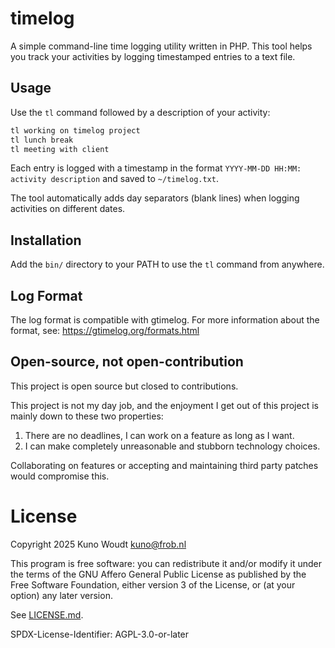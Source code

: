 timelog
=======

A simple command-line time logging utility written in PHP. This tool helps you track your activities by logging timestamped entries to a text file.

## Usage

Use the `tl` command followed by a description of your activity:

```bash
tl working on timelog project
tl lunch break
tl meeting with client
```

Each entry is logged with a timestamp in the format `YYYY-MM-DD HH:MM: activity description` and saved to `~/timelog.txt`.

The tool automatically adds day separators (blank lines) when logging activities on different dates.

## Installation

Add the `bin/` directory to your PATH to use the `tl` command from anywhere.

## Log Format

The log format is compatible with gtimelog. For more information about the format, see: https://gtimelog.org/formats.html


Open-source, not open-contribution
----------------------------------

This project is open source but closed to contributions.

This project is not my day job, and the enjoyment I get out of this project is mainly
down to these two properties:

1. There are no deadlines, I can work on a feature as long as I want.
2. I can make completely unreasonable and stubborn technology choices.

Collaborating on features or accepting and maintaining third party patches would
compromise this.

License
=======

Copyright 2025 Kuno Woudt <kuno@frob.nl>

This program is free software: you can redistribute it and/or modify it under the
terms of the GNU Affero General Public License as published by the Free Software
Foundation, either version 3 of the License, or (at your option) any later version.

See [LICENSE.md](LICENSE.md).

SPDX-License-Identifier: AGPL-3.0-or-later

